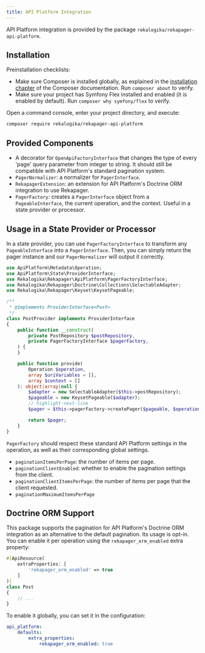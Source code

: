 ```yaml
---
title: API Platform Integration
---
```


API Platform integration is provided by the package
`rekalogika/rekapager-api-platform`.

## Installation

Preinstallation checklists:

* Make sure Composer is installed globally, as explained in the [installation
  chapter](https://getcomposer.org/doc/00-intro.md) of the Composer
  documentation. Run `composer about` to verify.
* Make sure your project has Symfony Flex installed and enabled (it is enabled
  by default). Run `composer why symfony/flex` to verify.

Open a command console, enter your project directory, and execute:

```bash
composer require rekalogika/rekapager-api-platform
```

## Provided Components

* A decorator for `OpenApiFactoryInterface` that changes the type of every
  'page' query parameter from integer to string. It should still be compatible
  with API Platform's standard pagination system.
* `PagerNormalizer`: a normalizer for `PagerInterface`.
* `RekapagerExtension`: an extension for API Platform's Doctrine ORM integration
  to use Rekapager.
* `PagerFactory`: creates a `PagerInterface` object from a `PageableInterface`,
  the current operation, and the context. Useful in a state provider or
  processor.

## Usage in a State Provider or Processor

In a state provider, you can use `PagerFactoryInterface` to transform any
`PageableInterface` into a `PagerInterface`. Then, you can simply return the
pager instance and our `PagerNormalizer` will output it correctly.

```php
use ApiPlatform\Metadata\Operation;
use ApiPlatform\State\ProviderInterface;
use Rekalogika\Rekapager\ApiPlatform\PagerFactoryInterface;
use Rekalogika\Rekapager\Doctrine\Collections\SelectableAdapter;
use Rekalogika\Rekapager\Keyset\KeysetPageable;

/**
 * @implements ProviderInterface<Post>
 */
class PostProvider implements ProviderInterface
{
    public function __construct(
        private PostRepository $postRepository,
        private PagerFactoryInterface $pagerFactory,
    ) {
    }

    public function provide(
        Operation $operation,
        array $uriVariables = [],
        array $context = []
    ): object|array|null {
        $adapter = new SelectableAdapter($this->postRepository);
        $pageable = new KeysetPageable($adapter);
        // highlight-next-line
        $pager = $this->pagerFactory->createPager($pageable, $operation, $context);

        return $pager;
    }
}
```

`PagerFactory` should respect these standard API Platform settings in the
operation, as well as their corresponding global settings.

* `paginationItemsPerPage`: the number of items per page.
* `paginationClientEnabled`: whether to enable the pagination settings from the
  client.
* `paginationClientItemsPerPage`: the number of items per page that the client
  requested.
* `paginationMaximumItemsPerPage`

## Doctrine ORM Support

This package supports the pagination for API Platform's Doctrine ORM integration
as an alternative to the default pagination. Its usage is opt-in. You can enable
it per operation using the `rekapager_orm_enabled` extra property:

```php
#[ApiResource(
    extraProperties: [
        'rekapager_orm_enabled' => true
    ]
)]
class Post
{
    // ...
}
```

To enable it globally, you can set it in the configuration:

```yaml title="config/packages/api_platform.yaml"
api_platform:
    defaults:
        extra_properties:
            rekapager_orm_enabled: true
```